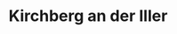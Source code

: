 ---
title: Kirchberg an der Iller
url: /kirchberg-an-der-iller/
latitude: 48.132
longitude: 10.082
---
